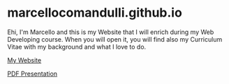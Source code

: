 # marcellocomandulli.github.io

Ehi, I'm Marcello and this is my Website that I will enrich during my Web Developing course. When you will open it, you will find also my Curriculum Vitae with my background and what I love to do.

[My Website](https://marcellocomandulli.github.io)

[PDF Presentation](https://drive.google.com/file/d/1H5fTN6XtPioauSpZ7ceN90zV0I7ebaL0/view?usp=sharing)
